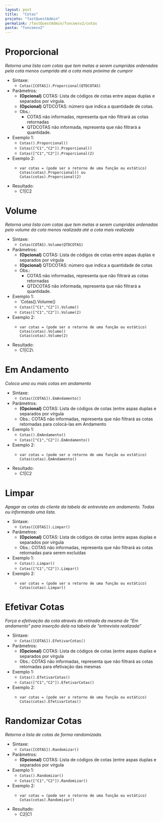 ```yaml
---
layout: post
title:  "Cotas"
projeto: "fastQuestAdmin"
permalink: /fastQuestAdmin/funcoesv2/cotas
pasta: "funcoesv2"
---
```


# Proporcional
*Retorna uma lista com cotas que tem metas a serem cumpridas ordenadas pela cota menos cumprida até a cota mais próxima de cumprir*

- Sintaxe: 
  - `Cotas([COTAS]).Proporcional(QTDCOTAS)`
- Parâmetros:
  - **(Opcional)** COTAS: Lista de códigos de cotas entre aspas duplas e separados por vírgula.
  - **(Opcional)** QTDCOTAS: número que indica a quantidade de cotas.
  - Obs.: 
    - COTAS não informadas, representa que não filtrará as cotas retornadas
    - QTDCOTAS não informada, representa que não filtrará a quantidade.
- Exemplo 1: 
  - `Cotas().Proporcional()`
  - `Cotas(["C1","C2"]).Proporcional()`
  - `Cotas(["C1","C2"]).Proporcional(2)`
- Exemplo 2:
  - <pre>
    <code>var cotas = (pode ser o retorno de uma função ou estático)
    Cotas(cotas).Proporcional() ou 
    Cotas(cotas).Proporcional(2)</code>
    </pre>
- Resultado:
  - C1\|C2


# Volume
*Retorna uma lista com cotas que tem metas a serem cumpridas ordenadas pelo volume da cota menos realizada até a cota mais realizada*

- Sintaxe:
  - `Cotas(COTAS).Volume(QTDCOTAS)`
- Parâmetros:
  - **(Opcional)** COTAS: Lista de códigos de cotas entre aspas duplas e separados por vírgula
  - **(Opcional)** QTDCOTAS: número que indica a quantidade de cotas
  - Obs.: 
      - COTAS não informadas, representa que não filtrará as cotas retornadas
      - QTDCOTAS não informada, representa que não filtrará a quantidade.
- Exemplo 1: 
  - `Cotas().Volume()
  - `Cotas(["C1","C2"]).Volume()`
  - `Cotas(["C1","C2"]).Volume(2)`
- Exemplo 2:
  - <pre>
    <code>var cotas = (pode ser o retorno de uma função ou estático)
    Cotas(cotas).Volume()
    Cotas(cotas).Volume(2)</code>
    </pre>
- Resultado:
  - C1\|C2\


# Em Andamento
*Coloca uma ou mais cotas em andamento*

- Sintaxe:
  - `Cotas([COTAS]).EmAndamento()`
- Parâmetros:
  - **(Opcional)** COTAS: Lista de códigos de cotas (entre aspas duplas e separados por vírgula
  - Obs.: COTAS não informadas, representa que não filtrará as cotas retornadas para colocá-las em Andamento
- Exemplo 1:
  - `Cotas().EmAndamento()`
  - `Cotas(["C1","C2"]).EmAndamento()`
- Exemplo 2:
  - <pre>
    <code>var cotas = (pode ser o retorno de uma função ou estático)
    Cotas(cotas).EmAndamento()</code>
    </pre>
- Resultado:
  - C1\|C2

# Limpar
*Apagar as cotas do cliente da tabela de entrevista em andamento. Todas ou informando uma lista.*

- Sintaxe:
  - `Cotas([COTAS]).Limpar()`
- Parâmetros:
  - **(Opcional)** COTAS: Lista de códigos de cotas (entre aspas duplas e separados por vírgula
  - Obs.: COTAS não informadas, representa que não filtrará as cotas retornadas para serem excluídas
- Exemplo 1:
  - `Cotas().Limpar()`
  - `Cotas(["C1","C2"]).Limpar()`
- Exemplo 2:
  - <pre>
    <code>var cotas = (pode ser o retorno de uma função ou estático)
    Cotas(cotas).Limpar()</code>
    </pre>

# Efetivar Cotas
*Força a efetivação da cota através da retirada da mesma de “Em andamento” para inserção dela na tabela de “entrevista realizada”*

- Sintaxe:
  - `Cotas([COTAS]).EfetivarCotas()`
- Parâmetros:
  - **(Opcional)** COTAS: Lista de códigos de cotas (entre aspas duplas e separados por vírgula
  - Obs.: COTAS não informadas, representa que não filtrará as cotas retornadas para efetivação das mesmas
- Exemplo 1:
  - `Cotas().EfetivarCotas()`
  - `Cotas(["C1","C2"]).EfetivarCotas()`
- Exemplo 2:
  - <pre>
    <code>var cotas = (pode ser o retorno de uma função ou estático)
    Cotas(cotas).EfetivarCotas()</code>
    </pre>

# Randomizar Cotas
*Retorna a lista de cotas de forma randomizada.*

- Sintaxe:
  - `Cotas([COTAS]).Randomizar()`
- Parâmetros:
   - **(Opcional)** COTAS: Lista de códigos de cotas (entre aspas duplas e separados por vírgula
- Exemplo 1:
  - `Cotas().Randomizar()`
  - `Cotas(["C1","C2"]).Randomizar()`
- Exemplo 2:
  - <pre>
    <code>var cotas = (pode ser o retorno de uma função ou estático)
    Cotas(cotas).Randomizar()</code>
    </pre>
- Resultado:
  - C2\|C1


